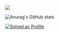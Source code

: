 <a href="https://github.com/devxb/gitanimals">
  <img src="https://render.gitanimals.org/farms/{great-park}"/>
</a>

![Anurag's GitHub stats](https://github-readme-stats.vercel.app/api?username=great-park&show_icons=true&theme=radical)

[![Solved.ac Profile](http://mazassumnida.wtf/api/generate_badge?boj=cksgh1735)](https://solved.ac/cksgh1735)

<!--
**great-park/great-park** is a ✨ _special_ ✨ repository because its `README.md` (this file) appears on your GitHub profile.

Here are some ideas to get you started:

![Top Langs](https://github-readme-stats.vercel.app/api/top-langs/?username=great-park&theme=dracula)
🔭 Projects currently working on : Runnerbe and Kudog(devkor) 
- 🔭 I’m currently working on ...
- 🌱 I’m currently learning ...
- 👯 I’m looking to collaborate on ...
- 🤔 I’m looking for help with ...
- 💬 Ask me about ...
- 📫 How to reach me: ...
- 😄 Pronouns: ...
- ⚡ Fun fact: ...
-->
